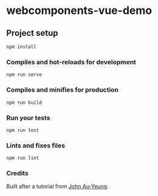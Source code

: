 # webcomponents-vue-demo

## Project setup
```
npm install
```

### Compiles and hot-reloads for development
```
npm run serve
```

### Compiles and minifies for production
```
npm run build
```

### Run your tests
```
npm run test
```

### Lints and fixes files
```
npm run lint
```

### Credits
Built after a tutorial from [
John Au-Yeung](https://dev.to/aumayeung/create-web-components-with-vue-js-2bb0).
